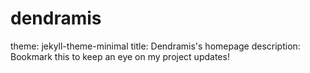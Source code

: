 # dendramis
theme: jekyll-theme-minimal
title: Dendramis's homepage
description: Bookmark this to keep an eye on my project updates!
